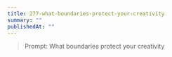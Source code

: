 ```yaml
---
title: 277-what-boundaries-protect-your-creativity
summary: ""
publishedAt: ""
---
```


> Prompt: What boundaries protect your creativity

